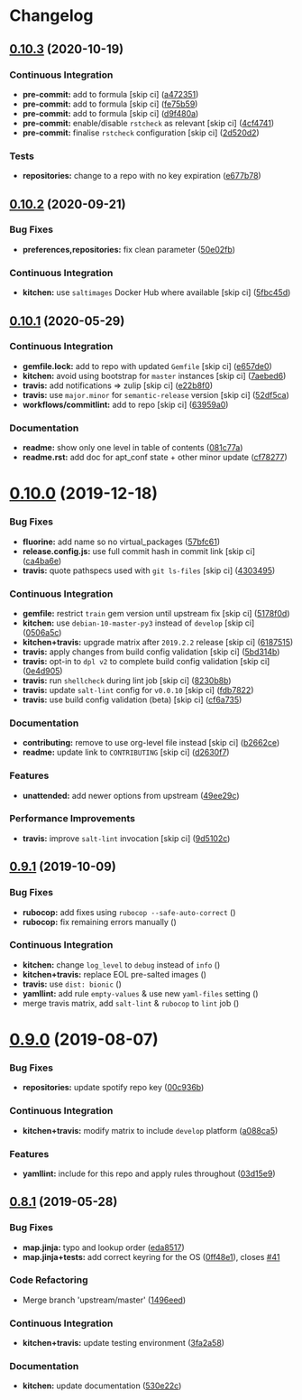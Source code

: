 # Changelog

## [0.10.3](https://github.com/saltstack-formulas/apt-formula/compare/v0.10.2...v0.10.3) (2020-10-19)


### Continuous Integration

* **pre-commit:** add to formula [skip ci] ([a472351](https://github.com/saltstack-formulas/apt-formula/commit/a472351b988d980a6a8dcf0c3d138ce547f2db65))
* **pre-commit:** add to formula [skip ci] ([fe75b59](https://github.com/saltstack-formulas/apt-formula/commit/fe75b5923112b88f16497a6e8c7890830874410e))
* **pre-commit:** add to formula [skip ci] ([d9f480a](https://github.com/saltstack-formulas/apt-formula/commit/d9f480a4a435ffe895d435b9870d95a7f0d06b97))
* **pre-commit:** enable/disable `rstcheck` as relevant [skip ci] ([4cf4741](https://github.com/saltstack-formulas/apt-formula/commit/4cf4741228a1210c52f994bec071bfaf6e45609d))
* **pre-commit:** finalise `rstcheck` configuration [skip ci] ([2d520d2](https://github.com/saltstack-formulas/apt-formula/commit/2d520d2f533de5072b45cb47fbc949b92a2eae97))


### Tests

* **repositories:** change to a repo with no key expiration ([e677b78](https://github.com/saltstack-formulas/apt-formula/commit/e677b7891e99bd731981526453a041645f002a78))

## [0.10.2](https://github.com/saltstack-formulas/apt-formula/compare/v0.10.1...v0.10.2) (2020-09-21)


### Bug Fixes

* **preferences,repositories:** fix clean parameter ([50e02fb](https://github.com/saltstack-formulas/apt-formula/commit/50e02fba148d1e040832cefb2d716191046fafb0))


### Continuous Integration

* **kitchen:** use `saltimages` Docker Hub where available [skip ci] ([5fbc45d](https://github.com/saltstack-formulas/apt-formula/commit/5fbc45d052ef2d8fd4682e6a07fd4d4189043324))

## [0.10.1](https://github.com/saltstack-formulas/apt-formula/compare/v0.10.0...v0.10.1) (2020-05-29)


### Continuous Integration

* **gemfile.lock:** add to repo with updated `Gemfile` [skip ci] ([e657de0](https://github.com/saltstack-formulas/apt-formula/commit/e657de0fbc41e9078ce5c4b881096736a3b45e91))
* **kitchen:** avoid using bootstrap for `master` instances [skip ci] ([7aebed6](https://github.com/saltstack-formulas/apt-formula/commit/7aebed62a71520ccee6a2fb96601899787674a09))
* **travis:** add notifications => zulip [skip ci] ([e22b8f0](https://github.com/saltstack-formulas/apt-formula/commit/e22b8f062ee2f9d7078a5f22bf9c787c6f11dc22))
* **travis:** use `major.minor` for `semantic-release` version [skip ci] ([52df5ca](https://github.com/saltstack-formulas/apt-formula/commit/52df5ca1f0a0c70f587d59a99bb351e70bc73750))
* **workflows/commitlint:** add to repo [skip ci] ([63959a0](https://github.com/saltstack-formulas/apt-formula/commit/63959a055314cec3f6e688c64512ede6daa3f9fa))


### Documentation

* **readme:** show only one level in table of contents ([081c77a](https://github.com/saltstack-formulas/apt-formula/commit/081c77ad01a4eb8458426a66f2195cb08b892e31))
* **readme.rst:** add doc for apt_conf state + other minor update ([cf78277](https://github.com/saltstack-formulas/apt-formula/commit/cf78277ce51f4280a52583687a886c1965e90a40))

# [0.10.0](https://github.com/saltstack-formulas/apt-formula/compare/v0.9.1...v0.10.0) (2019-12-18)


### Bug Fixes

* **fluorine:** add name so no virtual_packages ([57bfc61](https://github.com/saltstack-formulas/apt-formula/commit/57bfc61b2c8b79e09d51da58d11d3eaf34a50085))
* **release.config.js:** use full commit hash in commit link [skip ci] ([ca4ba6e](https://github.com/saltstack-formulas/apt-formula/commit/ca4ba6e370a0885689931d6919b89cf5d77517ce))
* **travis:** quote pathspecs used with `git ls-files` [skip ci] ([4303495](https://github.com/saltstack-formulas/apt-formula/commit/4303495139f4577d7d0bedd934811aaa2b8aa2f6))


### Continuous Integration

* **gemfile:** restrict `train` gem version until upstream fix [skip ci] ([5178f0d](https://github.com/saltstack-formulas/apt-formula/commit/5178f0d13facfa4aa27b73f2f76648dbeb486207))
* **kitchen:** use `debian-10-master-py3` instead of `develop` [skip ci] ([0506a5c](https://github.com/saltstack-formulas/apt-formula/commit/0506a5c5db540d669cd0a61c16016f5cf3040037))
* **kitchen+travis:** upgrade matrix after `2019.2.2` release [skip ci] ([6187515](https://github.com/saltstack-formulas/apt-formula/commit/6187515e4395349448c6d0b4519c9037197a1a88))
* **travis:** apply changes from build config validation [skip ci] ([5bd314b](https://github.com/saltstack-formulas/apt-formula/commit/5bd314b90d8f90ddc2d702fdf256f90eeca1e358))
* **travis:** opt-in to `dpl v2` to complete build config validation [skip ci] ([0e4d905](https://github.com/saltstack-formulas/apt-formula/commit/0e4d9056b124a155ceacbcf92449b50c909fff2f))
* **travis:** run `shellcheck` during lint job [skip ci] ([8230b8b](https://github.com/saltstack-formulas/apt-formula/commit/8230b8b2f26703011f1e3654da19f7c6dafbb6cc))
* **travis:** update `salt-lint` config for `v0.0.10` [skip ci] ([fdb7822](https://github.com/saltstack-formulas/apt-formula/commit/fdb7822dc834da315222bdd092f486a30f0936d0))
* **travis:** use build config validation (beta) [skip ci] ([cf6a735](https://github.com/saltstack-formulas/apt-formula/commit/cf6a735ebb500657bb534badb2287a55f2e1c683))


### Documentation

* **contributing:** remove to use org-level file instead [skip ci] ([b2662ce](https://github.com/saltstack-formulas/apt-formula/commit/b2662ce3723cccd045ec96342e5ba3e364813398))
* **readme:** update link to `CONTRIBUTING` [skip ci] ([d2630f7](https://github.com/saltstack-formulas/apt-formula/commit/d2630f7cf15a30528e7d06e0efcb4d237bb35ea2))


### Features

* **unattended:** add newer options from upstream ([49ee29c](https://github.com/saltstack-formulas/apt-formula/commit/49ee29ce9ee371992225f5393f0f89811afdaeab))


### Performance Improvements

* **travis:** improve `salt-lint` invocation [skip ci] ([9d5102c](https://github.com/saltstack-formulas/apt-formula/commit/9d5102cb96be9ee2faa371940b6321663e97ce5f))

## [0.9.1](https://github.com/saltstack-formulas/apt-formula/compare/v0.9.0...v0.9.1) (2019-10-09)


### Bug Fixes

* **rubocop:** add fixes using `rubocop --safe-auto-correct` ([](https://github.com/saltstack-formulas/apt-formula/commit/67de777))
* **rubocop:** fix remaining errors manually ([](https://github.com/saltstack-formulas/apt-formula/commit/62d20bc))


### Continuous Integration

* **kitchen:** change `log_level` to `debug` instead of `info` ([](https://github.com/saltstack-formulas/apt-formula/commit/78a2a91))
* **kitchen+travis:** replace EOL pre-salted images ([](https://github.com/saltstack-formulas/apt-formula/commit/04847bb))
* **travis:** use `dist: bionic` ([](https://github.com/saltstack-formulas/apt-formula/commit/2ca242a))
* **yamllint:** add rule `empty-values` & use new `yaml-files` setting ([](https://github.com/saltstack-formulas/apt-formula/commit/55212e0))
* merge travis matrix, add `salt-lint` & `rubocop` to `lint` job ([](https://github.com/saltstack-formulas/apt-formula/commit/b50ef71))

# [0.9.0](https://github.com/saltstack-formulas/apt-formula/compare/v0.8.1...v0.9.0) (2019-08-07)


### Bug Fixes

* **repositories:** update spotify repo key ([00c936b](https://github.com/saltstack-formulas/apt-formula/commit/00c936b))


### Continuous Integration

* **kitchen+travis:** modify matrix to include `develop` platform ([a088ca5](https://github.com/saltstack-formulas/apt-formula/commit/a088ca5))


### Features

* **yamllint:** include for this repo and apply rules throughout ([03d15e9](https://github.com/saltstack-formulas/apt-formula/commit/03d15e9))

## [0.8.1](https://github.com/saltstack-formulas/apt-formula/compare/v0.8.0...v0.8.1) (2019-05-28)


### Bug Fixes

* **map.jinja:** typo and lookup order ([eda8517](https://github.com/saltstack-formulas/apt-formula/commit/eda8517))
* **map.jinja+tests:** add correct keyring for the OS ([0ff48e1](https://github.com/saltstack-formulas/apt-formula/commit/0ff48e1)), closes [#41](https://github.com/saltstack-formulas/apt-formula/issues/41)


### Code Refactoring

* Merge branch 'upstream/master' ([1496eed](https://github.com/saltstack-formulas/apt-formula/commit/1496eed))


### Continuous Integration

* **kitchen+travis:** update testing environment ([3fa2a58](https://github.com/saltstack-formulas/apt-formula/commit/3fa2a58))


### Documentation

* **kitchen:** update documentation ([530e22c](https://github.com/saltstack-formulas/apt-formula/commit/530e22c))

